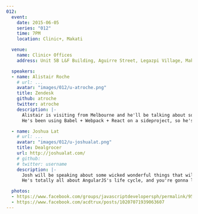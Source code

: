 ```yaml
---
012:
  event:
    date: 2015-06-05
    series: "012"
    time: 7PM
    location: Clinic+, Makati

  venue:
    name: Clinic+ Offices
    address: Unit 5B L&F Building, Aguirre Street, Legazpi Village, Makati

  speakers:
  - name: Alistair Roche
    # url: ...
    avatar: "images/012/u-atroche.png"
    title: Zendesk
    github: atroche
    twitter: atroche
    description: |-
      Alistair is visiting from Melbourne and he'll be talking about some pretty mind-blowing things.
      He's been using Babel + Webpack + React on a sideproject, so he's total badass.

  - name: Joshua Lat
    # url: ...
    avatar: "images/012/u-joshualat.png"
    title: Dealgrocer
    url: http://joshualat.com/
    # github: 
    # twitter: username
    description: |-
      Josh will be speaking about some wicked wonderful things that will really impress you.
      He's totally all about AngularJS's life cycle, and you're gonna love his work.

  photos:
  - https://www.facebook.com/groups/javascriptdevelopersph/permalink/959167220789782/
  - https://www.facebook.com/acdtrux/posts/10207071939063607
---
```

